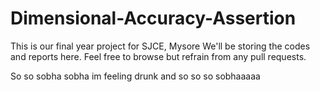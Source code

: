 # Dimensional-Accuracy-Assertion

This is our final year project for SJCE, Mysore
We'll be storing the codes and reports here.
Feel free to browse but refrain from any pull requests.

So so sobha sobha
im feeling drunk and so so so sobhaaaaa
